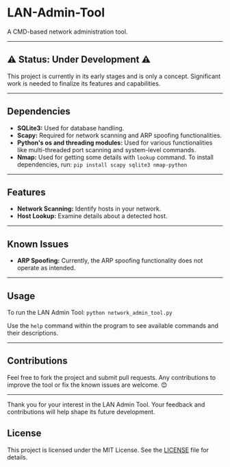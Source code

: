 # LAN-Admin-Tool
A CMD-based network administration tool.

---

## ⚠️ Status: Under Development ⚠️

This project is currently in its early stages and is only a concept. Significant work is needed to finalize its features and capabilities.

---

## Dependencies

- **SQLite3:** Used for database handling.
- **Scapy:** Required for network scanning and ARP spoofing functionalities.
- **Python's os and threading modules:** Used for various functionalities like multi-threaded port scanning and system-level commands.
- **Nmap:** Used for getting some details with `lookup` command.
To install dependencies, run: `pip install scapy sqlite3 nmap-python`


---

## Features

- **Network Scanning:** Identify hosts in your network.
- **Host Lookup:** Examine details about a detected host.

---

## Known Issues

- **ARP Spoofing:** Currently, the ARP spoofing functionality does not operate as intended.

---

## Usage

To run the LAN Admin Tool: `python network_admin_tool.py`

Use the `help` command within the program to see available commands and their descriptions.

---

## Contributions

Feel free to fork the project and submit pull requests. Any contributions to improve the tool or fix the known issues are welcome. 😊

---

Thank you for your interest in the LAN Admin Tool. Your feedback and contributions will help shape its future development.

## License

This project is licensed under the MIT License. See the [LICENSE](LICENSE) file for details.
